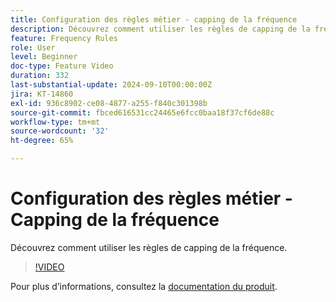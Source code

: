 ```yaml
---
title: Configuration des règles métier - capping de la fréquence
description: Découvrez comment utiliser les règles de capping de la fréquence.
feature: Frequency Rules
role: User
level: Beginner
doc-type: Feature Video
duration: 332
last-substantial-update: 2024-09-10T00:00:00Z
jira: KT-14860
exl-id: 936c8902-ce08-4877-a255-f840c301398b
source-git-commit: fbced616531cc24465e6fcc0baa18f37cf6de88c
workflow-type: tm+mt
source-wordcount: '32'
ht-degree: 65%

---
```


# Configuration des règles métier - Capping de la fréquence

Découvrez comment utiliser les règles de capping de la fréquence.

>[!VIDEO](https://video.tv.adobe.com/v/3433395/?learn=on)

Pour plus d’informations, consultez la [documentation du produit](https://experienceleague.adobe.com/fr/docs/journey-optimizer/using/configuration/frequency-rules).
